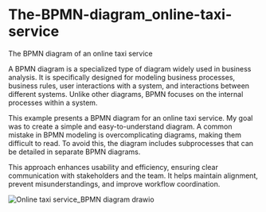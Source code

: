 # The-BPMN-diagram_online-taxi-service
The BPMN diagram of an online taxi service

A BPMN diagram is a specialized type of diagram widely used in business analysis. It is specifically designed for modeling business processes, business rules, user interactions with a system, and interactions between different systems. Unlike other diagrams, BPMN focuses on the internal processes within a system.

This example presents a BPMN diagram for an online taxi service. My goal was to create a simple and easy-to-understand diagram. A common mistake in BPMN modeling is overcomplicating diagrams, making them difficult to read. To avoid this, the diagram includes subprocesses that can be detailed in separate BPMN diagrams.

This approach enhances usability and efficiency, ensuring clear communication with stakeholders and the team. It helps maintain alignment, prevent misunderstandings, and improve workflow coordination.

![Online taxi service_BPMN diagram drawio](https://github.com/user-attachments/assets/26152966-81ef-40c5-b4a1-9e9d9909db55)
